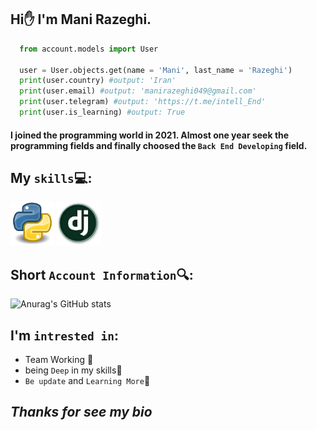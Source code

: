 ## Hi✋ I'm Mani Razeghi.
```python
  from account.models import User

  user = User.objects.get(name = 'Mani', last_name = 'Razeghi')
  print(user.country) #output: 'Iran'
  print(user.email) #output: 'manirazeghi049@gmail.com'
  print(user.telegram) #output: 'https://t.me/intell_End'
  print(user.is_learning) #output: True
```
#### I joined the programming world in 2021. Almost one year seek the programming fields and finally choosed the `Back End Developing` field.
## My `skills`💻:
<p><img src="https://raw.githubusercontent.com/ManiRazeghi/ManiRazeghi/refs/heads/main/python_img.jfif" height="70px" width="70px">
<img src= "https://raw.githubusercontent.com/ManiRazeghi/ManiRazeghi/refs/heads/main/dj_image.jfif" height="70px" width="70px">
</p>

## Short `Account Information`🔍:
![Anurag's GitHub stats](https://github-readme-stats.vercel.app/api?username=ManiRazeghi&show_icons=true&theme=dark)

## I'm `intrested in`:
 - Team Working 🤝
 - being `Deep` in my skills💪
 - `Be update` and `Learning More`🧠

## *Thanks for see my bio*

